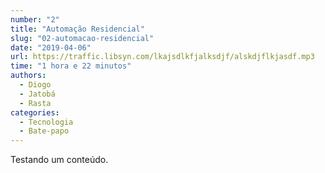```yaml
---
number: "2"
title: "Automação Residencial"
slug: "02-automacao-residencial"
date: "2019-04-06"
url: https://traffic.libsyn.com/lkajsdlkfjalksdjf/alskdjflkjasdf.mp3
time: "1 hora e 22 minutos"
authors:
  - Diogo
  - Jatobá
  - Rasta
categories:
  - Tecnologia
  - Bate-papo
---
```


Testando um conteúdo.
